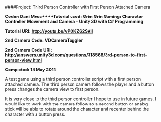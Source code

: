####Project: Third Person Controller with First Person Attached Camera

**Coder: Dani Moss****Tutorial used: Grim Grin Gaming: Character Controller Movement and Camera - Unity 3D with C# Programming**

**Tutorial URI: http://youtu.be/vPOKZ62SAiI**

**2nd Camera Code: VDCameraToggler**

**2nd Camera Code URI: http://answers.unity3d.com/questions/318568/3rd-person-to-first-person-view.html**

**Completed: 14 May 2014**

A test game using a third person controller script with a first person attached camera. The third person camera follows the player and a button press changes the camera view to first person. 

It is very close to the third person controller I hope to  use in future games. I would like to work with the camera follow so a second button or analog stick will be able to rotate around the character and recenter behind the character with a button press. 



